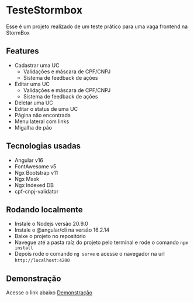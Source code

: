 # TesteStormbox

Esse é um projeto realizado de um teste prático para uma vaga frontend na StormBox

## Features

- Cadastrar uma UC
  - Validações e máscara de CPF/CNPJ
  - Sistema de feedback de ações
- Editar uma UC
  - Validações e máscara de CPF/CNPJ
  - Sistema de feedback de ações
- Deletar uma UC
- Editar o status de uma UC
- Página não encontrada
- Menu lateral com links
- Migalha de pão

## Tecnologias usadas

- Angular v16
- FontAwesome v5
- Ngx Bootstrap v11
- Ngx Mask
- Ngx Indexed DB
- cpf-cnpj-validator

## Rodando localmente

- Instale o Nodejs versão 20.9.0
- Instale o @angular/cli na versão 16.2.14
- Baixe o projeto no repositório
- Navegue até a pasta raíz do projeto pelo terminal e rode o comando `npm install`
- Depois rode o comando `ng serve` e acesse o navegador na url `http://localhost:4200`

## Demonstração

Acesse o link abaixo
[Demonstração](https://teste-stormbox.web.app)
